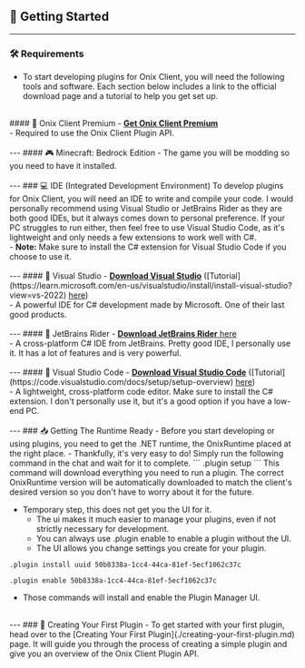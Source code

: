 ## 🚀 Getting Started
---
### 🛠️ Requirements
- To start developing plugins for Onix Client, you will need the following tools and software. Each section below includes a link to the official download page and a tutorial to help you get set up.<br>
<br>
#### 💎 Onix Client Premium
- <a href="https://onixclient.com/buy" target="_blank"><strong>Get Onix Client Premium</strong></a><br>
- Required to use the Onix Client Plugin API.<br>
<br>
---
#### 🎮 Minecraft: Bedrock Edition
- The game you will be modding so you need to have it installed.<br>
<br>
---
### 💻 IDE (Integrated Development Environment)
To develop plugins for Onix Client, you will need an IDE to write and compile your code. I would personally recommend using Visual Studio or JetBrains Rider as they are both good IDEs, but it always comes down to personal preference. If your PC struggles to run either, then feel free to use Visual Studio Code, as it's lightweight and only needs a few extensions to work well with C#.<br>
- <strong>Note:</strong> Make sure to install the C# extension for Visual Studio Code if you choose to use it.<br>
<br>
---
#### 🏢 Visual Studio
- <a href="https://visualstudio.microsoft.com/" target="_blank"><strong>Download Visual Studio</strong></a> ([Tutorial](https://learn.microsoft.com/en-us/visualstudio/install/install-visual-studio?view=vs-2022) <a href="https://learn.microsoft.com/en-us/visualstudio/install/install-visual-studio?view=vs-2022" target="_blank">here</a>)<br>
- A powerful IDE for C# development made by Microsoft. One of their last good products.<br>
<br>
---
#### 🦄 JetBrains Rider
- <a href="https://www.jetbrains.com/rider/download/" target="_blank"><strong>Download JetBrains Rider</strong> here</a><br>
- A cross-platform C# IDE from JetBrains. Pretty good IDE, I personally use it. It has a lot of features and is very powerful.<br>
<br>
---
#### 📝 Visual Studio Code
- <a href="https://code.visualstudio.com/" target="_blank"><strong>Download Visual Studio Code</strong></a> ([Tutorial](https://code.visualstudio.com/docs/setup/setup-overview) <a href="https://code.visualstudio.com/docs/setup/setup-overview" target="_blank">here</a>)<br>
- A lightweight, cross-platform code editor. Make sure to install the C# extension. I don't personally use it, but it's a good option if you have a low-end PC.<br>
<br>
---
### 📥 Getting The Runtime Ready
- Before you start developing or using plugins, you need to get the .NET runtime, the OnixRuntime placed at the right place.
  - Thankfully, it's very easy to do! Simply run the following command in the chat and wait for it to complete.
```
.plugin setup
```
This command will download everything you need to run a plugin.
The correct OnixRuntime version will be automatically downloaded to match the client's desired version so you don't have to worry about it for the future.

- Temporary step, this does not get you the UI for it.
  - The ui makes it much easier to manage your plugins, even if not strictly necessary for development.
  - You can always use .plugin enable <UUID> to enable a plugin without the UI.
  - The UI allows you change settings you create for your plugin.
```
.plugin install uuid 50b8338a-1cc4-44ca-81ef-5ecf1062c37c
```
```
.plugin enable 50b8338a-1cc4-44ca-81ef-5ecf1062c37c
```
- Those commands will install and enable the Plugin Manager UI.
<br>
---
### 🧩 Creating Your First Plugin
- To get started with your first plugin, head over to the [Creating Your First Plugin](./creating-your-first-plugin.md) page. It will guide you through the process of creating a simple plugin and give you an overview of the Onix Client Plugin API.
